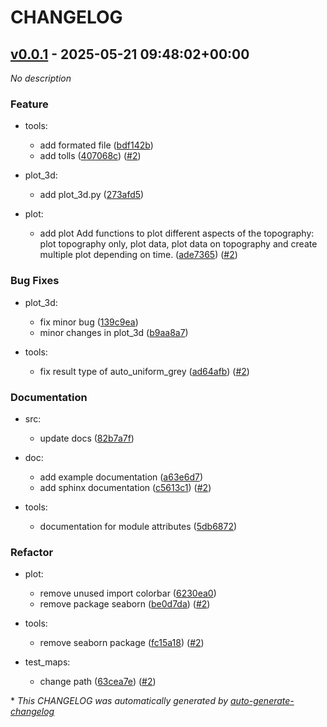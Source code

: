# CHANGELOG

## [v0.0.1](https://github.com/marcperuz/pytopomap/releases/tag/v0.0.1) - 2025-05-21 09:48:02+00:00

*No description*

### Feature

- tools:
  - add formated file ([bdf142b](https://github.com/marcperuz/pytopomap/commit/bdf142b8bcd8a7e204c4e137d3762a332b9ddad3))
  - add tolls ([407068c](https://github.com/marcperuz/pytopomap/commit/407068c0e0fe387213d119139c07452ce10f062d)) ([#2](https://github.com/marcperuz/pytopomap/pull/2))

- plot_3d:
  - add plot_3d.py ([273afd5](https://github.com/marcperuz/pytopomap/commit/273afd5c4fddc8f51247dd37f88039bf78421448))

- plot:
  - add plot
Add functions to plot different aspects of the topography:
plot topography only, plot data, plot data on topography and
create multiple plot depending on time. ([ade7365](https://github.com/marcperuz/pytopomap/commit/ade7365cdae0b3e4640c8e119f34dab6858f9a99)) ([#2](https://github.com/marcperuz/pytopomap/pull/2))

### Bug Fixes

- plot_3d:
  - fix minor bug ([139c9ea](https://github.com/marcperuz/pytopomap/commit/139c9eac15fe534f0c0daa7f48e6e033382a6979))
  - minor changes in plot_3d ([b9aa8a7](https://github.com/marcperuz/pytopomap/commit/b9aa8a7d6a840f5ed752fdc421d21195db82d032))

- tools:
  - fix result type of auto_uniform_grey ([ad64afb](https://github.com/marcperuz/pytopomap/commit/ad64afb7fcbb861595059b6f4bb923dc3440a79f)) ([#2](https://github.com/marcperuz/pytopomap/pull/2))

### Documentation

- src:
  - update docs ([82b7a7f](https://github.com/marcperuz/pytopomap/commit/82b7a7fc667f16153aa09d84577a8735b2f4b529))

- doc:
  - add example documentation ([a63e6d7](https://github.com/marcperuz/pytopomap/commit/a63e6d71e49c33d44eb8474b46c25ef80f5c3373))
  - add sphinx documentation ([c5613c1](https://github.com/marcperuz/pytopomap/commit/c5613c18e108fa7447ff64feb739924c4fc0e129)) ([#2](https://github.com/marcperuz/pytopomap/pull/2))

- tools:
  - documentation for module attributes ([5db6872](https://github.com/marcperuz/pytopomap/commit/5db687229712ac7ad8ce62d12f6a1e2655ab10e8))

### Refactor

- plot:
  - remove unused import colorbar ([6230ea0](https://github.com/marcperuz/pytopomap/commit/6230ea05a99b059ad5508280f9f1fbb5f676172c))
  - remove package seaborn ([be0d7da](https://github.com/marcperuz/pytopomap/commit/be0d7da285c9b532eb3a274986b4774865170dbc)) ([#2](https://github.com/marcperuz/pytopomap/pull/2))

- tools:
  - remove seaborn package ([fc15a18](https://github.com/marcperuz/pytopomap/commit/fc15a18386b96d38b3d7887c57a20d0ed33c468e)) ([#2](https://github.com/marcperuz/pytopomap/pull/2))

- test_maps:
  - change path ([63cea7e](https://github.com/marcperuz/pytopomap/commit/63cea7e54519461cc0b2786acb81c1bfd6086968)) ([#2](https://github.com/marcperuz/pytopomap/pull/2))

\* *This CHANGELOG was automatically generated by [auto-generate-changelog](https://github.com/BobAnkh/auto-generate-changelog)*
